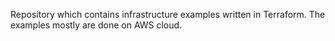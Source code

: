 Repository which contains infrastructure examples written in Terraform. The examples mostly are done on AWS cloud.
